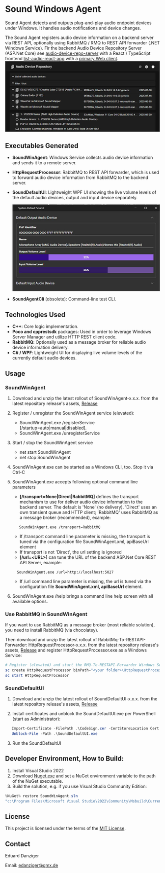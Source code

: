 # Sound Windows Agent

Sound Agent detects and outputs plug-and-play audio endpoint devices under Windows. It handles audio notifications and device changes.

The Sound Agent registers audio device information on a backend server via REST API, optionally using RabbitMQ / RMQ to REST API forwarder (.NET Windows Service).
Fir the backend Audio Device Repository Server (ASP.Net Core) see [audio-device-repo-server](https://github.com/eduarddanziger/audio-device-repo-server/)
with a React / TypeScript frontend [list-audio-react-app](https://github.com/eduarddanziger/list-audio-react-app/) with a [primary Web client](https://eduarddanziger.github.io/list-audio-react-app/).
  ![primaryWebClient screenshot](202509011555ReactRepoApp.jpg)

## Executables Generated

- **SoundWinAgent**: Windows Service collects audio device information and sends it to a remote server.
- **HttpRequestProcessor**: RabbitMQ to REST API forwarder, which is used to forward audio device information from RabbitMQ to the backend server.
- **SoundDefaultUI**: Lightweight WPF UI showing the live volume levels of the default audio devices, output and input device separately.

  ![SoundDefaultUI screenshot](202509011440SoundDefaultUI.jpg)
- **SoundAgentCli** (obsolete): Command-line test CLI.

## Technologies Used

- **C++**: Core logic implementation.
- **Poco and cpprestsdk** packages: Used in order to leverage Windows Server Manager and utilize HTTP REST client code.
- **RabbitMQ**: Optionally used as a message broker for reliable audio device information delivery.
- **C# / WPF**: Lightweight UI for displaying live volume levels of the currently default audio devices.

## Usage

### SoundWinAgent
1. Download and unzip the latest rollout of SoundWinAgent-x.x.x. from the latest repository release's assets, [Release](https://github.com/eduarddanziger/SoundWinAgent/releases/latest)
2. Register / unregister the SoundWinAgent service (elevated):
    - SoundWinAgent.exe /registerService [/startup=auto|manual|disabled]. 
    - SoundWinAgent.exe /unregisterService
3. Start / stop the SoundWinAgent service
    - net start SoundWinAgent
    - net stop SoundWinAgent
4. SoundWinAgent.exe can be started as a Windows CLI, too. Stop it via Ctrl-C
5. SoundWinAgent.exe accepts following optional command line parameters
    - **[/transport=None|Direct|RabbitMQ]** defines the transport mechanism to use for deliver
      audio device information to the backend server. The default is 'None' (no delivery).
      'Direct' uses an own transient queue and HTTP client;
      'RabbitMQ' uses RabbitMQ as a message broker (recommended), example:
    ```
       SoundWinAgent.exe /transport=RabbitMQ
    ```
    - If /transport command line parameter is missing, the transport is tuned via the configuration file SoundWinAgent.xml, apiBaseUrl element
    - If transport is not 'Direct', the url setting is ignored
    - **[/url=\<URL\>]** can tune the URL of the backend ASP.Net Core REST API Server, example:
    ```
      SoundWinAgent.exe /url=http://localhost:5027
    ```
    - If /url command line parameter is missing, the url is tuned via the configuration file **SoundWinAgent.xml, apiBaseUrl** element.

6. SoundWinAgent.exe /help brings a command line help screen with all available options.

### Use RabbitMQ in SoundWinAgent
If you want to use RabbitMQ as a message broker (most reliable solution),
you need to install RabbitMQ (via chocolatey).

Then download and unzip the latest rollout of RabbitMq-To-RESTAPI-Forwarder: HttpRequestProcessor-x.x.x. from the latest repository release's assets, [Release](https://github.com/eduarddanziger/SoundWinAgent/releases/latest) and register HttpRequestProcessor.exe as a Windows Service:

```powershell
# Register (elevated) and start the RMQ-To-RESTAPI-Forwarder Windows Service
sc create HttpRequestProcessor binPath="<your folder>\HttpRequestProcessor.exe" start=auto
sc start HttpRequestProcessor
```

### SoundDefaultUI
1. Download and unzip the latest rollout of SoundDefaultUI-x.x.x. from the latest repository
release's assets, [Release](https://github.com/eduarddanziger/SoundWinAgent/releases/latest)

2. Install certificates and unblock the SoundDefaultUI.exe per PowerShell (start as Administrator):

```powershell
   Import-Certificate -FilePath .\CodeSign.cer -CertStoreLocation Cert:\LocalMachine\Root
   Unblock-File -Path .\SoundDefaultUI.exe
```
3. Run the SoundDefaultUI

## Developer Environment, How to Build:

1. Install Visual Studio 2022
2. Download [Nuget.exe](https://dist.nuget.org/win-x86-commandline/latest/nuget.exe) and set a NuGet environment variable to the path of the NuGet executable.
3. Build the solution, e.g. if you use Visual Studio Community Edition:
```powershell
%NuGet% restore SoundWinAgent.sln
"c:\Program Files\Microsoft Visual Studio\2022\Community\Msbuild\Current\Bin\MSBuild.exe" SoundWinAgent.sln /p:Configuration=Release /target:Rebuild -restore
```

## License

This project is licensed under the terms of the [MIT License](LICENSE).

## Contact

Eduard Danziger

Email: [edanziger@gmx.de](mailto:edanziger@gmx.de)
